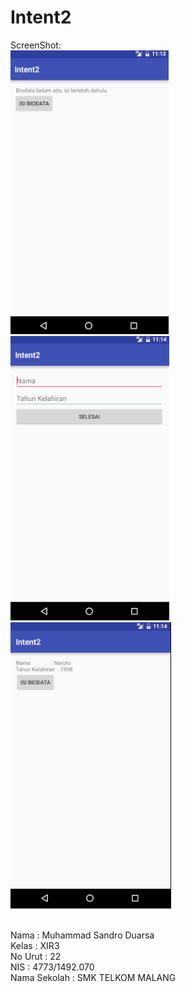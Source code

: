 # Intent2

ScreenShot:
<br><img src="https://github.com/LelakiTamvan/Intent2/blob/master/intent2%2C1.PNG"/>
<br><img src="https://github.com/LelakiTamvan/Intent2/blob/master/intent2%2C2.PNG"/>
<br><img src="https://github.com/LelakiTamvan/Intent2/blob/master/intent2%2C3.PNG"/>



<br>Nama          : Muhammad Sandro Duarsa
<br>Kelas         : XIR3
<br>No Urut       : 22
<br>NIS           : 4773/1492.070
<br>Nama Sekolah  : SMK TELKOM MALANG
